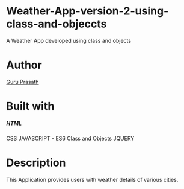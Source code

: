 # Weather-App-version-2-using-class-and-objeccts

A Weather App developed using class and objects 

# Author

<a href="https://github.com/guruk05">Guru Prasath</a>

# Built with

##### HTML
CSS
JAVASCRIPT - ES6 Class and Objects
JQUERY

# Description

This Application provides users with weather details of various cities.




